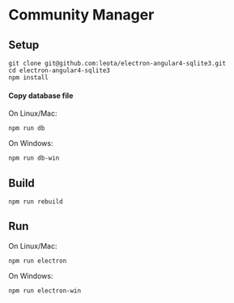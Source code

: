 # Community Manager

## Setup
```
git clone git@github.com:leota/electron-angular4-sqlite3.git
cd electron-angular4-sqlite3
npm install
```

#### Copy database file
On Linux/Mac:

```
npm run db
```
On Windows:
```
npm run db-win
```
## Build
```
npm run rebuild
```

## Run

On Linux/Mac:

```
npm run electron
```

On Windows:
```
npm run electron-win
```
